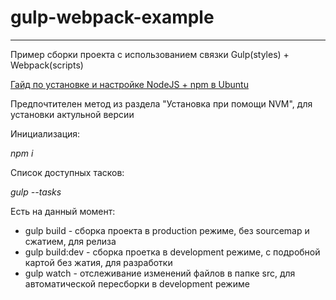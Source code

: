# gulp-webpack-example
---

Пример сборки проекта с использованием связки Gulp(styles) + Webpack(scripts)

[Гайд по установке и настройке NodeJS + npm в Ubuntu](https://www.digitalocean.com/community/tutorials/node-js-ubuntu-18-04-ru)

Предпочтителен метод из раздела "Установка при помощи NVM", для установки актульной версии

Инициализация:

_npm i_

Список доступных тасков:

_gulp --tasks_

Есть на данный момент:

* gulp build - сборка проекта в production режиме, без sourcemap и сжатием, для релиза
* gulp build:dev - сборка проетка в development режиме, с подробной картой без жатия, для разработки
* gulp watch - отслеживание изменений файлов в папке src, для автоматической пересборки в development режиме
